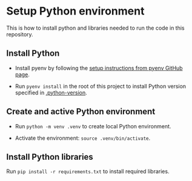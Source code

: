 # Setup Python environment

This is how to install python and libraries needed to run the code in this repository.

## Install Python

* Install pyenv by following the [setup instructions from pyenv GitHub page](https://github.com/pyenv/pyenv?tab=readme-ov-file#installation).

* Run `pyenv install` in the root of this project to install Python version specified in [.python-version](/.python-version).


## Create and active Python environment

* Run `python -m venv .venv` to create local Python environment.

* Activate the environment: `source .venv/bin/activate`.

## Install Python libraries

Run `pip install -r requirements.txt` to install required libraries.
